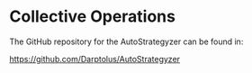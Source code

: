 # Collective Operations

The GitHub repository for the AutoStrategyzer can be found in:

https://github.com/Darptolus/AutoStrategyzer